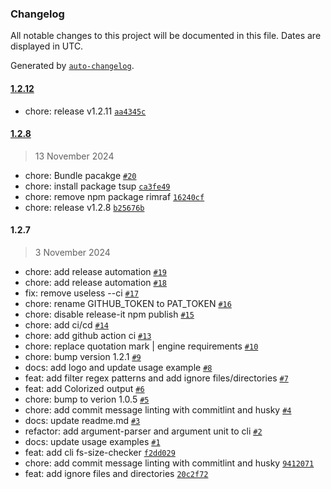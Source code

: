 ### Changelog

All notable changes to this project will be documented in this file. Dates are displayed in UTC.

Generated by [`auto-changelog`](https://github.com/CookPete/auto-changelog).

#### [1.2.12](https://github.com/e-vasiltsov/fs-size-checker/compare/1.2.8...1.2.12)

- chore: release v1.2.11 [`aa4345c`](https://github.com/e-vasiltsov/fs-size-checker/commit/aa4345c98ce368ff384f510031cbdaf1a98723b2)

#### [1.2.8](https://github.com/e-vasiltsov/fs-size-checker/compare/1.2.7...1.2.8)

> 13 November 2024

- chore: Bundle pacakge [`#20`](https://github.com/e-vasiltsov/fs-size-checker/pull/20)
- chore: install package tsup [`ca3fe49`](https://github.com/e-vasiltsov/fs-size-checker/commit/ca3fe49115a380a1015f08eb7f40d1e261dac8d2)
- chore: remove npm package rimraf [`16240cf`](https://github.com/e-vasiltsov/fs-size-checker/commit/16240cf41b86b9f3ff1ecbc165ef0f970d6e792e)
- chore: release v1.2.8 [`b25676b`](https://github.com/e-vasiltsov/fs-size-checker/commit/b25676b48b9d03434973fb241eadb4b3be1f87f3)

#### 1.2.7

> 3 November 2024

- chore: add release automation [`#19`](https://github.com/e-vasiltsov/fs-size-checker/pull/19)
- chore: add release automation [`#18`](https://github.com/e-vasiltsov/fs-size-checker/pull/18)
- fix: remove useless --ci [`#17`](https://github.com/e-vasiltsov/fs-size-checker/pull/17)
- chore: rename GITHUB_TOKEN to PAT_TOKEN [`#16`](https://github.com/e-vasiltsov/fs-size-checker/pull/16)
- chore: disable release-it npm publish [`#15`](https://github.com/e-vasiltsov/fs-size-checker/pull/15)
- chore: add ci/cd [`#14`](https://github.com/e-vasiltsov/fs-size-checker/pull/14)
- chore: add github action ci [`#13`](https://github.com/e-vasiltsov/fs-size-checker/pull/13)
- chore:  replace quotation mark | engine requirements [`#10`](https://github.com/e-vasiltsov/fs-size-checker/pull/10)
- chore: bump version 1.2.1 [`#9`](https://github.com/e-vasiltsov/fs-size-checker/pull/9)
- docs: add logo and update usage example [`#8`](https://github.com/e-vasiltsov/fs-size-checker/pull/8)
- feat: add filter regex patterns and add ignore files/directories [`#7`](https://github.com/e-vasiltsov/fs-size-checker/pull/7)
- feat: add Colorized output [`#6`](https://github.com/e-vasiltsov/fs-size-checker/pull/6)
- chore: bump to verion 1.0.5 [`#5`](https://github.com/e-vasiltsov/fs-size-checker/pull/5)
- chore: add commit message linting with commitlint and husky  [`#4`](https://github.com/e-vasiltsov/fs-size-checker/pull/4)
- docs: update readme.md   [`#3`](https://github.com/e-vasiltsov/fs-size-checker/pull/3)
- refactor: add argument-parser and argument unit to cli [`#2`](https://github.com/e-vasiltsov/fs-size-checker/pull/2)
- docs: update usage examples [`#1`](https://github.com/e-vasiltsov/fs-size-checker/pull/1)
- feat: add cli fs-size-checker [`f2dd029`](https://github.com/e-vasiltsov/fs-size-checker/commit/f2dd029612bc63ea2dafba188f83042a02f02cae)
- chore: add commit message linting with commitlint and husky [`9412071`](https://github.com/e-vasiltsov/fs-size-checker/commit/9412071576c07e351585a0c4ced0234cae4100e2)
- feat: add ignore files and directories [`20c2f72`](https://github.com/e-vasiltsov/fs-size-checker/commit/20c2f727bae21e174fa5900b9443f0a71ec40181)
